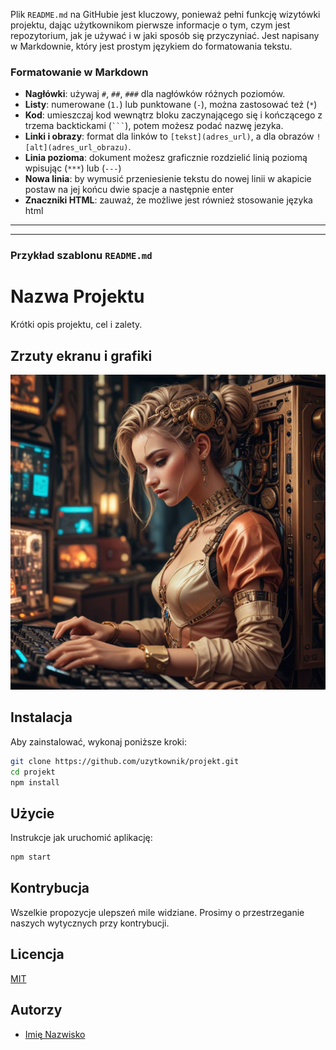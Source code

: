 Plik `README.md` na GitHubie jest kluczowy, ponieważ pełni funkcję wizytówki projektu, dając użytkownikom pierwsze informacje o tym, czym jest repozytorium, jak je używać i w jaki sposób się przyczyniać. Jest napisany w Markdownie, który jest prostym językiem do formatowania tekstu.

### Formatowanie w Markdown

- **Nagłówki**: używaj `#`, `##`, `###` dla nagłówków różnych poziomów.
- **Listy**: numerowane (`1.`) lub punktowane (`-`), można zastosować też (`*`)
- **Kod**: umieszczaj kod wewnątrz bloku zaczynającego się i kończącego z trzema backtickami (`` ``` ``), potem możesz podać nazwę jezyka.
- **Linki i obrazy**: format dla linków to `[tekst](adres_url)`, a dla obrazów `![alt](adres_url_obrazu)`.
- **Linia pozioma**: dokument możesz graficznie rozdzielić linią poziomą wpisując (``` *** ```) lub (``` --- ```)
- **Nowa linia**: by wymusić przeniesienie tekstu do nowej linii w akapicie postaw na jej końcu dwie spacje a następnie enter
- **Znaczniki HTML**: zauważ, że możliwe jest również stosowanie języka html

***
***

### Przykład szablonu `README.md`


# Nazwa Projektu

Krótki opis projektu, cel i zalety.

## Zrzuty ekranu i grafiki

![przykladowa grafika](example_pic.jpeg)

## Instalacja

Aby zainstalować, wykonaj poniższe kroki:

```bash
git clone https://github.com/uzytkownik/projekt.git
cd projekt
npm install
```

## Użycie

Instrukcje jak uruchomić aplikację:

```bash
npm start
```

## Kontrybucja

Wszelkie propozycje ulepszeń mile widziane. Prosimy o przestrzeganie naszych wytycznych przy kontrybucji.

## Licencja

[MIT](https://opensource.org/licenses/MIT)

## Autorzy

- [Imię Nazwisko](https://github.com/uzytkownik)
